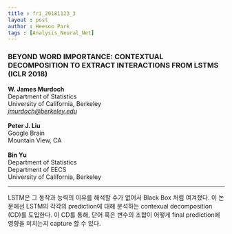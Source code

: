 ```yaml
---
title : fri_20181123_3
layout : post
author : Heesoo Park
tags : [Analysis_Neural_Net]
---
```


<h3>BEYOND WORD IMPORTANCE: CONTEXTUAL DECOMPOSITION
TO EXTRACT INTERACTIONS FROM LSTMS (ICLR 2018)</h3>


<p>

<b>W. James Murdoch </b><Br/>
Department of Statistics<br/>
University of California, Berkeley<br/>
<em>jmurdoch@berkeley.edu</em><br/><br/>
<b>Peter J. Liu</b><br/>
Google Brain<br/>
Mountain View, CA<br/><br/>
<b>Bin Yu</b><br/>
Department of Statistics<br/>
Department of EECS<br/>
University of California, Berkeley<br/>







</p>

<hr />
<p>
LSTM은 그 동작과 능력의 이유를 해석할 수가 없어서 Black Box 처럼 여겨졌다. 이 논문에선 LSTM의 각각의 prediction에 대해 분석하는 contexual decomposition (CD)를 도입한다. 이 CD를 통해, 단어 혹은 변수의 조합이 어떻게 final prediction에 영향을 미치는지 capture 할 수 있다.
</p>
